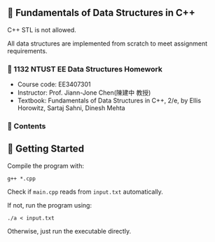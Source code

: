 ## 📝 Fundamentals of Data Structures in C++
C++ STL is not allowed. 

All data structures are implemented from scratch to meet assignment requirements.

### 🔗 1132 NTUST EE Data Structures Homework
- Course code: EE3407301
- Instructor: Prof. Jiann-Jone Chen(陳建中 教授)
- Textbook: Fundamentals of Data Structures in C++, 2/e, by Ellis Horowitz, Sartaj Sahni, Dinesh Mehta

### 📁 Contents

## 🚀 Getting Started
Compile the program with:
```
g++ *.cpp
```
Check if `main.cpp` reads from `input.txt` automatically.

If not, run the program using:
```
./a < input.txt
```
Otherwise, just run the executable directly.
